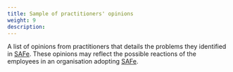 ```yaml
---
title: Sample of practitioners' opinions
weight: 9
description:
---
```


A list of opinions from practitioners that details the problems they identified in [SAFe](https://www.scaledagileframework.com/).
These opinions may reflect the possible reactions of the employees in an organisation adopting [SAFe](https://www.scaledagileframework.com/).
